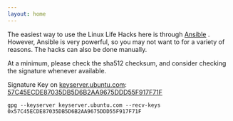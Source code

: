```yaml
---
layout: home
---
```


The easiest way to use the Linux Life Hacks here is through
[Ansible](https://docs.ansible.com/ansible/latest/installation_guide/intro_installation.html)
.  However, Ansible is very powerful, so you may not want to for a variety of
reasons.  The hacks can also be done manually.

At a minimum, please check the sha512 checksum, and consider checking the
signature whenever available.

Signature Key on [keyserver.ubuntu.com](https://keyserver.ubuntu.com/): [57C45ECDE87035DB5D6B2AA9675DDD55F917F71F](https://keyserver.ubuntu.com/pks/lookup?search=57C45ECDE87035DB5D6B2AA9675DDD55F917F71F&fingerprint=on&op=index)

```
gpg --keyserver keyserver.ubuntu.com --recv-keys 0x57C45ECDE87035DB5D6B2AA9675DDD55F917F71F
```

